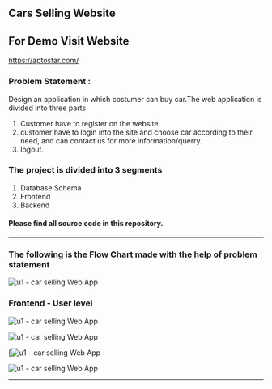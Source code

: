 ## Cars Selling Website

## For Demo Visit Website

https://aptostar.com/

### Problem Statement : 
Design an application in which costumer can buy car.The web application is divided into three parts 
1. Customer have to register on the website.
2. customer have to login into the site and choose car according to their need, and can contact us for more information/querry.
3. logout.

### The project is divided into 3 segments
1. Database Schema 
2. Frontend 
3. Backend 

#### Please find all source code in this repository.
----

### The following is the Flow Chart made with the help of problem statement
![u1 - car selling Web App](https://aptostar.com/login%20process.png)



### Frontend - User level

![u1 - car selling Web App](https://aptostar.com/frontend.jpg)

![u1 - car selling Web App](https://aptostar.com/frontend1.jpg)

[![u1 - car selling Web App](https://aptostar.com/frontend2.jpg)

![u1 - car selling Web App](https://aptostar.com/contactus.jpg)


------------------------
